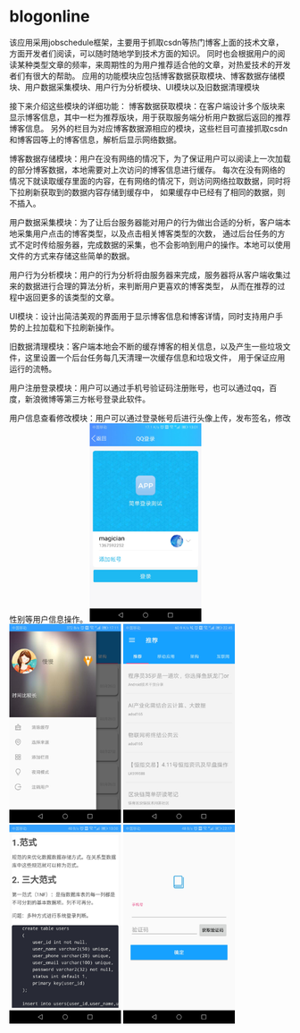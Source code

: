 # blogonline
该应用采用jobschedule框架，主要用于抓取csdn等热门博客上面的技术文章，方面开发者们阅读，可以随时随地学到技术方面的知识。
同时也会根据用户的阅读某种类型文章的频率，来周期性的为用户推荐适合他的文章，对热爱技术的开发者们有很大的帮助。
应用的功能模块应包括博客数据获取模块、博客数据存储模块、用户数据采集模块、用户行为分析模块、UI模块以及旧数据清理模块

接下来介绍这些模块的详细功能：
博客数据获取模块：在客户端设计多个版块来显示博客信息，其中一栏为推荐版块，用于获取服务端分析用户数据后返回的推荐博客信息。
另外的栏目为对应博客数据源相应的模块，这些栏目可直接抓取csdn和博客园等上的博客信息，解析后显示网络数据。

博客数据存储模块：用户在没有网络的情况下，为了保证用户可以阅读上一次加载的部分博客数据，本地需要对上次访问的博客信息进行缓存。
每次在没有网络的情况下就读取缓存里面的内容，在有网络的情况下，则访问网络拉取数据，同时将下拉刷新获取到的数据内容存储到缓存中，
如果缓存中已经有了相同的数据，则不插入。

用户数据采集模块：为了让后台服务器能对用户的行为做出合适的分析，客户端本地采集用户点击的博客类型，以及点击相关博客类型的次数，
通过后台任务的方式不定时传给服务器，完成数据的采集，也不会影响到用户的操作。本地可以使用文件的方式来存储这些简单的数据。

用户行为分析模块：用户的行为分析将由服务器来完成，服务器将从客户端收集过来的数据进行合理的算法分析，来判断用户更喜欢的博客类型，
从而在推荐的过程中返回更多的该类型的文章。

UI模块：设计出简洁美观的界面用于显示博客信息和博客详情，同时支持用户手势的上拉加载和下拉刷新操作。

旧数据清理模块：客户端本地会不断的缓存博客的相关信息，以及产生一些垃圾文件，这里设置一个后台任务每几天清理一次缓存信息和垃圾文件，
用于保证应用运行的流畅。

用户注册登录模块：用户可以通过手机号验证码注册账号，也可以通过qq，百度，新浪微博等第三方帐号登录此软件。

用户信息查看修改模块：用户可以通过登录帐号后进行头像上传，发布签名，修改性别等用户信息操作。
<img src="https://github.com/androidmianbizhe/blogonline/blob/master/screen_cut/QQ%E7%AC%AC%E4%B8%89%E6%96%B9%E7%99%BB%E5%BD%95.jpg" width="200" alt="第三方登录" />
<img src="https://github.com/androidmianbizhe/blogonline/blob/master/screen_cut/%E4%BE%A7%E8%BE%B9%E6%A0%8F.jpg" width="200" alt="侧边栏" />
<img src="https://github.com/androidmianbizhe/blogonline/blob/master/screen_cut/%E5%8D%9A%E5%AE%A2%E6%8E%A8%E8%8D%90.jpg" width="200" alt="博客推荐" />
<img src="https://github.com/androidmianbizhe/blogonline/blob/master/screen_cut/%E5%8D%9A%E5%AE%A2%E8%AF%A6%E6%83%85.jpg" width="200" alt="博客详情" />
<img src="https://github.com/androidmianbizhe/blogonline/blob/master/screen_cut/%E7%9F%AD%E4%BF%A1%E6%B3%A8%E5%86%8C.jpg" width="200" alt="短信注册" />

